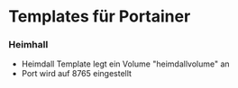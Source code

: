 # Templates für Portainer

### Heimhall
- Heimdall Template legt ein Volume "heimdallvolume" an
- Port wird auf 8765 eingestellt
